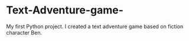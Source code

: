 # Text-Adventure-game-
My first Python project. I created a text adventure game based on fiction character Ben.
